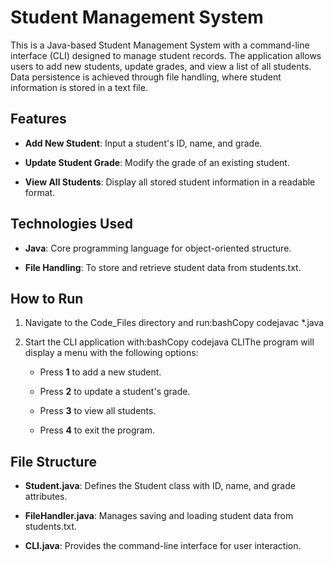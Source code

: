 Student Management System
=========================

This is a Java-based Student Management System with a command-line interface (CLI) designed to manage student records. The application allows users to add new students, update grades, and view a list of all students. Data persistence is achieved through file handling, where student information is stored in a text file.

Features
--------

*   **Add New Student**: Input a student's ID, name, and grade.
    
*   **Update Student Grade**: Modify the grade of an existing student.
    
*   **View All Students**: Display all stored student information in a readable format.
    

Technologies Used
-----------------

*   **Java**: Core programming language for object-oriented structure.
    
*   **File Handling**: To store and retrieve student data from students.txt.
    

How to Run
----------

1.  Navigate to the Code\_Files directory and run:bashCopy codejavac \*.java
    
2.  Start the CLI application with:bashCopy codejava CLIThe program will display a menu with the following options:
    
    *   Press **1** to add a new student.
        
    *   Press **2** to update a student's grade.
        
    *   Press **3** to view all students.
        
    *   Press **4** to exit the program.
        

File Structure
--------------

*   **Student.java**: Defines the Student class with ID, name, and grade attributes.
    
*   **FileHandler.java**: Manages saving and loading student data from students.txt.
    
*   **CLI.java**: Provides the command-line interface for user interaction.